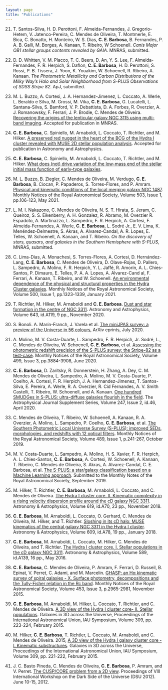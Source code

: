 ```yaml
---
layout: page
title: "Publications"
---
```

21. T. Santos-Silva, H. D. Perottoni, F. Almeida-Fernandes,  J. Gregorio-Hetem, V. Jatenco-Pereira, C. Mendes de Oliveira, T. Montmerle, E. Bica, C. Bonatto, H. Monteiro, W. S. Dias, **C. E. Barbosa**, B. Fernandes, P. A. B. Galli, M. Borges, A. Kanaan, T. Ribeiro, W Schoenell. *Canis Major OB1 stellar groups contents revealed by GAIA*. MNRAS, submitted.

20. D. D. Whitten, V. M. Placco, T. C. Beers, D. An, Y. S. Lee, F. Almeida-Fernandes, F. R. Herpich, S. Daflon, **C. E. Barbosa**,  H. D. Perottoni, S. Rossi, P. B. Tissera, J. Yoon, K. Youakim, W. Schoenell, R. Ribeiro, A. Kanaan. *The Photometric Metallicity and Carbon Distributions of the Milky Way’s Halo and Solar Neighborhood from S-PLUS Observations of SDSS Stripe 82*. ApJ, submitted.

19. M. L. Buzzo, A. Cortesi, J. A. Hernandez-Jimenez, L. Coccato, A. Werle, L. Beraldo e Silva, M. Grossi, M. Vika, **C. E. Barbosa**, G. Lucatelli, L. Santana-Silva, S. Bamford, V. P. Debattista, D. A. Forbes, R. Overzier, A. J. Romanowsky, F. Ferrari, J. P. Brodie, C. Mendes de Oliveira. [Recovering the origins of the lenticular galaxy NGC 3115 using multi-band imaging](https://arxiv.org/abs/2103.17246). Accepted for publication in MNRAS.

18. **C. E. Barbosa**, C. Spiniello, M. Arnaboldi, L. Coccato, T. Richtler, and M. Hilker. [A preserved red nugget in the heart of the BCG of the Hydra I cluster revealed with MUSE 2D stellar population analysis](https://arxiv.org/abs/2012.11609). Accepted for publication in Astronomy and Astrophysics.

17. **C. E. Barbosa**, C. Spiniello, M. Arnaboldi, L. Coccato, T. Richtler, and M. Hilker. [What does (not) drive variation of the low-mass end of the stellar initial mass function of early-type galaxies](https://ui.adsabs.harvard.edu/abs/2020arXiv201201431B/abstract).

16. M. L. Buzzo, B. Ziegler, C. Mendes de Oliveira, M. Verdugo, **C. E. Barbosa**, B. Ciocan, P. Papaderos, S. Torres-Flores, and P. Amram. [Physical and kinematic conditions of the local merging galaxy NGC 1487](https://ui.adsabs.harvard.edu/abs/2021MNRAS.503..106B/abstract).  Monthly Notices of the Royal Astronomical Society, Volume 503, Issue 1, pp.106-123, May 2021.

15. L. M. I. Nakazono, C. Mendes de Oliveira, N. S. T. Hirata, S. Jeram, C. Queiroz, S. S. Eikenberry, A. H. Gonzalez, R. Abramo, M. Overzier R. Espadoto, A. Martinazzo, L. Sampedro, F. R. Herpich, A. Cortesi, F. Almeida-Fernandes, A. Werle, **C. E. Barbosa**, L. Sodré Jr., E. V. Lima, K. Menéndez-Delmestre, S. Akras, A. Alvarez-Candal, A. R. Lopes, E. Telles, W. Schoenell, A. Kanaan, and T. Ribeiro. *On the discovery of stars, quasars, and galaxies in the Southern Hemisphere with S-PLUS*, MNRAS, submitted.

14. C. Lima-Dias, A. Monachesi, S. Torres-Flores, A. Cortesi, D. Hernández-Lang, **C. E. Barbosa**, C. Mendes de Oliveira, D. Olave-Rojas, D. Pallero, L. Sampedro, A. Molino, F. R. Herpich, Y. L. Jaffé, R. Amorı́n, A. L. Chies-Santos, P. Dimauro, E. Telles, P. A. A. Lopes, A. Alvarez-Cand al, F. Ferrari, A. Kanaan, T. Ribeiro, and W. Schoenell. [An environmental dependence of the physical and structural properties in the Hydra Cluster galaxies](https://ui.adsabs.harvard.edu/abs/2020MNRAS.tmp.3113L/abstract). Monthly Notices of the Royal Astronomical Society, Volume 500, Issue 1, pp.1323-1339, January 2021.

13. T. Richtler, M. Hilker, M. Arnaboldi and **C. E. Barbosa**. [Dust and star formation in the centre of NGC 3311](https://ui.adsabs.harvard.edu/abs/2020arXiv200810662R/abstract). Astronomy and Astrophysics, Volume 643, id.A119, 9 pp., November 2020.

12. S. Bonoli. A. Marín-Franch, J. Varela et al. [The miniJPAS survey: a preview of the Universe in 56 colours](https://ui.adsabs.harvard.edu/abs/2020arXiv200701910B/abstract), ArXiv eprints, July 2020.

11. A. Molino, M. V. Costa-Duarte, L. Sampedro, F. R. Herpich, Jr. Sodré, L., C. Mendes de Oliveira, W. Schoenell, **C. E. Barbosa**, et al. [Assessing the photometric redshift precision of the S-PLUS survey: the Stripe-82 as a test-case](https://ui.adsabs.harvard.edu/abs/2020MNRAS.tmp.1792M/abstract). Monthly Notices of the Royal Astronomical Society, Volume 499, Issue 3, pp.3884-3908, June 2020.

10. **C. E. Barbosa**, D. Zaritsky, R. Donnerstein, H. Zhang, A. Dey, C. M. Mendes de Oliveira, L. Sampedro, A. Molino, M. V. Costa-Duarte, P. Coelho, A. Cortesi, F. R. Herpich, J. A. Hernandez-Jimenez, T. Santos-Silva, E. Pereira, A. Werle, R. A. Overzier, R. Cid Fernandes, A. V. Smith Castelli, T. Ribeiro, W. Schoenell, and A. Kanaan. [One hundred SMUDGes in S-PLUS: ultra-diffuse galaxies flourish in the field](https://ui.adsabs.harvard.edu/abs/2020ApJS..247...46B/abstract). The Astrophysical Journal Supplement Series, Volume 247, Issue 2, id.46, April 2020.

9. C. Mendes de Oliveira, T. Ribeiro, W. Schoenell, A. Kanaan, R. A. Overzier, A. Molino, L. Sampedro, P. Coelho, **C. E. Barbosa**, et al. [The Southern Photometric Local Universe Survey (S-PLUS): improved SEDs, morphologies, and redshifts with 12 optical filters](https://ui.adsabs.harvard.edu/abs/2019MNRAS.489..241M). Monthly Notices of the Royal Astronomical Society, Volume 489, Issue 1, p.241-267, October 2019.

8. M. V. Costa-Duarte, L. Sampedro, A. Molino, H. S. Xavier, F. R. Herpich, A. L. Chies-Santos, **C. E. Barbosa**, A. Cortesi, W. Schoenell, A. Kanaan, T. Ribeiro, C. Mendes de Oliveira, S. Akras, A. Alvarez-Candal, C. E. Barbosa, et al. [The S-PLUS: a star/galaxy classification based on a Machine Learning approach](https://ui.adsabs.harvard.edu/abs/2019arXiv190908626C). Submitted to the Monthly Notes of the Royal Astronomical Society, September 2019.

7. M. Hilker, T. Richtler, **C. E. Barbosa**, M. Arnaboldi, L. Coccato, and C. Mendes de Oliveira. [The Hydra I cluster core. II. Kinematic complexity in a rising velocity dispersion profile around the cD galaxy NGC 3311](http://cdsads.u-strasbg.fr/abs/2018A%26A...619A..70H). Astronomy & Astrophysics, Volume 619, id.A70, 23 pp., November 2018.

6. **C. E. Barbosa**, M. Arnaboldi, L. Coccato, O. Gerhard, C. Mendes de Oliveira, M. Hilker, and
T. Richtler. [Sloshing in its cD halo: MUSE kinematics of the central galaxy NGC 3311 in the Hydra I cluster](http://adsabs.harvard.edu/abs/2018A%26A...609A..78B). Astronomy & Astrophysics, Volume 609, id.A78, 19 pp., January 2018.

5. **C. E. Barbosa**, M. Arnaboldi, L. Coccato, M. Hilker, C. Mendes de Oliveira, and T. Richtler. [The Hydra I cluster core. I. Stellar populations in the cD galaxy NGC 3311](http://adsabs.harvard.edu/abs/2016A%26A...589A.139B). Astronomy & Astrophysics, Volume 589, id.A139, 16 pp.,  May 2016.

4. **C. E. Barbosa**, C. Mendes de Oliveira, P. Amram, F. Ferrari, D. Russeil, B. Epinat, V. Perret,
C. Adami, and M. Marcelin. [GHASP: an H&#945; kinematic survey of spiral galaxies - X. Surface photometry, decompositions and the Tully-Fisher relation in the Rc band](http://dsabs.harvard.eduabs/2015MNRAS.453.2965B). Monthly Notices of the Royal Astronomical Society, Volume 453, Issue 3, p.2965-2981, November 2015.

3. **C. E. Barbosa**, M. Arnaboldi, M. Hilker, L. Coccato, T. Richtler, and C. Mendes de Oliveira. [A 3D view of the Hydra I cluster core- II. Stellar populations](http://adsabs.harvard.edu/abs/2015IAUS..309..223B). Galaxies in 3D across the Universe, Proceedings of the International Astronomical Union, IAU Symposium, Volume 309, pp. 223-224, February 2015.

2. M. Hilker, **C. E. Barbosa**, T. Richtler, L. Coccato, M. Arnaboldi, and C. Mendes de Oliveira. 2015,  [A 3D view of the Hydra I galaxy cluster core - I. Kinematic substructures](http://adsabs.harvard.edu/abs/2015IAUS..309..221H). Galaxies in 3D across the Universe, Proceedings of the International Astronomical Union, IAU Symposium, Volume 309, pp. 221-222, February 2015.

1. J. C. Basto Pineda, C. Mendes de Oliveira, **C. E. Barbosa**, P. Amram, and V. Perret. [The CUSP/CORE problem from a 2D view](http://adsabs.harvard.edu/abs/2012dsu..workE..23B).
Proceedings of VIII International Workshop on the Dark Side of the Universe (DSU 2012). June 10-15, 2012.
